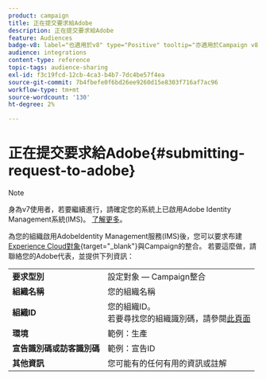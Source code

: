 ```yaml
---
product: campaign
title: 正在提交要求給Adobe
description: 正在提交要求給Adobe
feature: Audiences
badge-v8: label="也適用於v8" type="Positive" tooltip="亦適用於Campaign v8"
audience: integrations
content-type: reference
topic-tags: audience-sharing
exl-id: f3c19fcd-12cb-4ca3-b4b7-7dc4be57f4ea
source-git-commit: 7b4fbefe0f6bd26ee9260d15e8303f716af7ac96
workflow-type: tm+mt
source-wordcount: '130'
ht-degree: 2%

---
```


# 正在提交要求給Adobe{#submitting-request-to-adobe}

>[!NOTE]
>
>身為v7使用者，若要繼續進行，請確定您的系統上已啟用Adobe Identity Management系統(IMS)。 [了解更多](../../integrations/using/about-adobe-id.md)。

為您的組織啟用AdobeIdentity Management服務(IMS)後，您可以要求布建[Experience Cloud對象](https://experienceleague.adobe.com/en/docs/core-services/interface/services/audiences/overview){target="_blank"}與Campaign的整合。 若要這麼做，請聯絡您的Adobe代表，並提供下列資訊：

<table> 
 <tbody> 
  <tr> 
   <td> <strong>要求型別</strong><br /> </td> 
   <td> 設定對象 — Campaign整合 </td> 
  </tr> 
  <tr> 
   <td> <strong>組織名稱</strong><br /> </td> 
   <td> 您的組織名稱 </td> 
  </tr> 
  <tr> 
   <td> <strong>組織ID</strong><br /> </td> 
   <td> 您的組織ID。 <br>若要尋找您的組織識別碼，請參閱<a href="https://experienceleague.adobe.com/docs/core-services/interface/administration/organizations.html?lang=zh-Hant">此頁面</a></td> 
  </tr> 
  <tr> 
   <td> <strong>環境</strong><br /> </td> 
   <td> 範例：生產 </td> 
  </tr> 
  <!--tr> 
   <td> <strong>AAM or People Service</strong><br /> </td> 
   <td> Example: Adobe Audience Manager. Make sure to mention whether or not you own Audience Manager license.</td> 
  </tr--> 
  <tr> 
   <td> <strong>宣告識別碼或訪客識別碼</strong><br /> </td> 
   <td> 範例：宣告ID </td> 
  </tr> 
  <tr> 
   <td> <strong>其他資訊</strong><br /> </td> 
   <td> 您可能有的任何有用的資訊或註解 </td> 
  </tr> 
 </tbody> 
</table>
